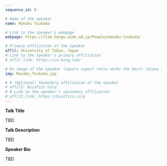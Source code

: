 ```yaml
---
sequence_id: 8

# Name of the speaker
name: Manabu Tsukada

# Link to the speaker's webpage
webpage: https://tlab.hongo.wide.ad.jp/People/manabu-tsukada/

# Primary affiliation of the speaker
affil: University of Tokyo, Japan
# Link to the speaker's primary affiliation
# affil_link: https://cn.bing.com/

# An image of the speaker (square aspect ratio works the best) (place in the `assets/img/speakers` directory)
img: Manabu_Tsukada.jpg

# # (Optional) Secondary affiliation of the speaker
# affil2: BuzzFizz Corp
# # Link to the speaker's secondary affiliation 
# affil2_link: https://buzzfizz.corp
---
```


<!-- Whatever you write below will show up as the speaker's bio -->

<p><b> Talk Title </b></p>

TBD

 

<p><b> Talk Description </b></p>

TBD

 

<p><b> Speaker Bio </b></p>

TBD